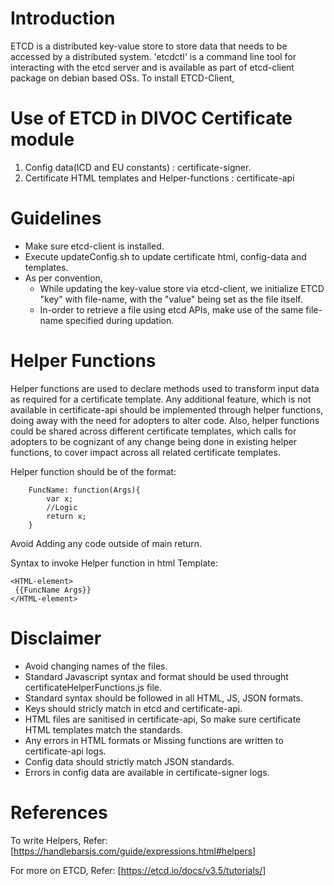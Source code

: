 # Introduction
ETCD is a distributed key-value store to store data that needs to be accessed by a distributed system.
'etcdctl' is a command line tool for interacting with the etcd server and is available as part of etcd-client package on debian based OSs.
To install ETCD-Client, <follow official guide on etcd-client installation link>

# Use of ETCD in DIVOC Certificate module
1. Config data(ICD and EU constants)  : certificate-signer.
2. Certificate HTML templates and Helper-functions : certificate-api 

# Guidelines

- Make sure etcd-client is installed.
- Execute updateConfig.sh to update certificate html, config-data and templates.
- As per convention, 
	* While updating the key-value store via etcd-client, we initialize ETCD "key" with file-name, with the "value" being set as the file itself.
	* In-order to retrieve a file using etcd APIs, make use of the same file-name specified during updation.

# Helper Functions
Helper functions are used to declare methods used to transform input data as required for a certificate template. Any additional feature, which is not available in certificate-api should be implemented through helper functions, doing away with the need for adopters to alter code. Also, helper functions could be shared across different certificate templates, which calls for adopters to be cognizant of any change being done in existing helper functions, to cover impact across all related certificate templates.

Helper function should be of the format:
```
    FuncName: function(Args){
        var x;
        //Logic
        return x;
    }
```
Avoid Adding any code outside of main return.

Syntax to invoke Helper function in html Template:
```
<HTML-element>
 {{FuncName Args}}
</HTML-element>
```
# Disclaimer

- Avoid changing names of the files.
- Standard Javascript syntax and format should be used throught certificateHelperFunctions.js file.
- Standard syntax should be followed in all HTML, JS, JSON formats.
- Keys should stricly match in etcd and certificate-api.
- HTML files are sanitised in certificate-api, So make sure certificate HTML templates match the standards.
- Any errors in HTML formats or Missing functions are written to certificate-api logs.
- Config data should strictly match JSON standards.
- Errors in config data are available in certificate-signer logs.

# References
To write Helpers, Refer: [https://handlebarsjs.com/guide/expressions.html#helpers]

For more on ETCD, Refer: [https://etcd.io/docs/v3.5/tutorials/]